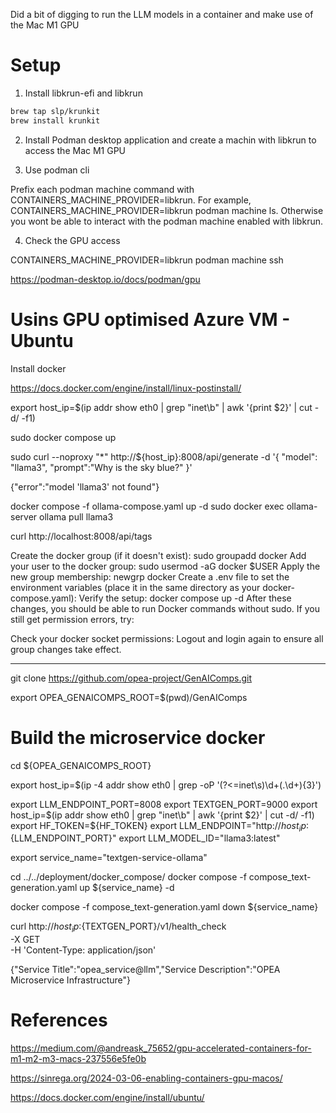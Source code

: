 Did a bit of digging to run the LLM models in a container and make use of the Mac M1 GPU

# Setup

1. Install libkrun-efi and libkrun

```bash
brew tap slp/krunkit
brew install krunkit
```
2. Install Podman desktop application and create a machin with libkrun to access the Mac M1 GPU 

3. Use podman cli 

Prefix each podman machine command with CONTAINERS_MACHINE_PROVIDER=libkrun. For example, CONTAINERS_MACHINE_PROVIDER=libkrun podman machine ls.
Otherwise you wont be able to interact with the podman machine enabled with libkrun.


4. Check the GPU access

 CONTAINERS_MACHINE_PROVIDER=libkrun podman machine ssh


 https://podman-desktop.io/docs/podman/gpu

 

# Usins GPU optimised Azure VM - Ubuntu

Install docker 

https://docs.docker.com/engine/install/linux-postinstall/

export host_ip=$(ip addr show eth0 | grep "inet\b" | awk '{print $2}' | cut -d/ -f1)


sudo docker compose up


sudo curl --noproxy "*" http://${host_ip}:8008/api/generate -d '{
  "model": "llama3",
  "prompt":"Why is the sky blue?"
}'

{"error":"model 'llama3' not found"}

docker compose -f ollama-compose.yaml up -d
sudo docker exec ollama-server ollama pull llama3


curl http://localhost:8008/api/tags


Create the docker group (if it doesn't exist):
sudo groupadd docker
Add your user to the docker group:
sudo usermod -aG docker $USER
Apply the new group membership:
newgrp docker
Create a .env file to set the environment variables (place it in the same directory as your docker-compose.yaml):
Verify the setup:
docker compose up -d
After these changes, you should be able to run Docker commands without sudo. If you still get permission errors, try:

Check your docker socket permissions:
Logout and login again to ensure all group changes take effect.




-----


git clone https://github.com/opea-project/GenAIComps.git

export OPEA_GENAICOMPS_ROOT=$(pwd)/GenAIComps

# Build the microservice docker
cd ${OPEA_GENAICOMPS_ROOT}


export host_ip=$(ip -4 addr show eth0 | grep -oP '(?<=inet\s)\d+(\.\d+){3}')

export LLM_ENDPOINT_PORT=8008
export TEXTGEN_PORT=9000
export host_ip=$(ip addr show eth0 | grep "inet\b" | awk '{print $2}' | cut -d/ -f1)
export HF_TOKEN=${HF_TOKEN}
export LLM_ENDPOINT="http://${host_ip}:${LLM_ENDPOINT_PORT}"
export LLM_MODEL_ID="llama3:latest"

<!-- export LLM_MODEL_ID="meta-llama/Llama-2-70b" -->



export service_name="textgen-service-ollama"

cd ../../deployment/docker_compose/
docker compose -f compose_text-generation.yaml up ${service_name} -d

docker compose -f compose_text-generation.yaml down ${service_name}



curl http://${host_ip}:${TEXTGEN_PORT}/v1/health_check\
  -X GET \
  -H 'Content-Type: application/json'

{"Service Title":"opea_service@llm","Service Description":"OPEA Microservice Infrastructure"}

# References

https://medium.com/@andreask_75652/gpu-accelerated-containers-for-m1-m2-m3-macs-237556e5fe0b

https://sinrega.org/2024-03-06-enabling-containers-gpu-macos/


https://docs.docker.com/engine/install/ubuntu/